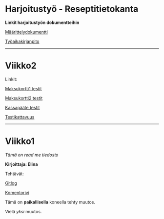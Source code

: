 
# Harjoitustyö - Reseptitietokanta

**Linkit harjoitustyön dokumentteihin**

[Määrittelydokumentti](https://github.com/kuukelo/ot-harjoitustyo/blob/master/dokumentaatio/m%C3%A4%C3%A4rittelydokumentti.md)

[Työaikakirjanpito](https://github.com/kuukelo/ot-harjoitustyo/blob/master/dokumentaatio/ty%C3%B6aikakirjanpito.md)




________

# Viikko2

Linkit:

[Maksukortti1 testit](https://github.com/kuukelo/ot-harjoitustyo/blob/master/laskarit/viikko2/Maksukortti/test/MaksukorttiTest.java)

[Maksukortti2 testit](https://github.com/kuukelo/ot-harjoitustyo/blob/master/laskarit/viikko2/Unicafe/src/test/java/com/mycompany/unicafe/MaksukorttiTest.java)

[Kassapääte testit](https://github.com/kuukelo/ot-harjoitustyo/blob/master/laskarit/viikko2/Unicafe/src/test/java/com/mycompany/unicafe/KassapaateTest.java)

[Testikattavuus](https://github.com/kuukelo/ot-harjoitustyo/blob/master/laskarit/viikko2/Kattavuusraportti.PNG)


________


# Viikko1

*Tämä on read me tiedosto*

**Kirjoittaja: Elina**

Tehtävät:

[Gitlog](https://github.com/kuukelo/ot-harjoitustyo/blob/master/laskarit/viikko1/gitlog.txt)

[Komentorivi](https://github.com/kuukelo/ot-harjoitustyo/blob/master/laskarit/viikko1/komentorivi.txt)

Tämä on **paikallisella** koneella tehty muutos.

Vielä *yksi* muutos.
